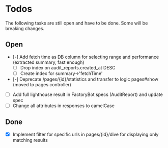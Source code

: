 # Todos

The following tasks are still open and have to be done. Some will be breaking
changes.

## Open

- [-] Add fetch time as DB column for selecting range and performance (extracted summary, fast enough)
  - [ ] Drop index on audit_reports.created_at DESC
  - [ ] Create index for summary->'fetchTime'
- [-] Deprecate /pages/{id}/statistics and transfer to logic pages#show (moved to pages controller)
- [ ] Add full lighthouse result in FactoryBot specs (AuditReport) and update spec
- [ ] Change all attributes in responses to camelCase

## Done

- [x] Implement filter for specific urls in pages/{id}/dive for displaying only matching results
